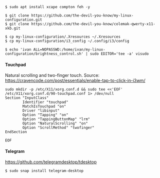```
$ sudo apt install xcape compton feh -y

$ git clone https://github.com/the-devil-you-know/my-linux-configuration.git
$ git clone https://github.com/the-devil-you-know/colemak-qwerty-x11-xkb.git

$ cp my-linux-configuration/.Xresources ~/.Xresources
$ cp my-linux-configuration/i3_config ~/.config/i3/config

$ echo 'ivan ALL=NOPASSWD:/home/ivan/my-linux-configuration/brightness_control.sh' | sudo EDITOR='tee -a' visudo
```


#### Touchpad

Natural scrolling and two-finger touch. Source: https://cravencode.com/post/essentials/enable-tap-to-click-in-i3wm/

```
sudo mkdir -p /etc/X11/xorg.conf.d && sudo tee <<'EOF' /etc/X11/xorg.conf.d/90-touchpad.conf 1> /dev/null
Section "InputClass"
        Identifier "touchpad"
        MatchIsTouchpad "on"
        Driver "libinput"
        Option "Tapping" "on"
        Option "TappingButtonMap" "lrm"
        Option "NaturalScrolling" "on"
        Option "ScrollMethod" "twofinger"
EndSection

EOF
```

#### Telegram

https://github.com/telegramdesktop/tdesktop

```
$ sudo snap install telegram-desktop
```
